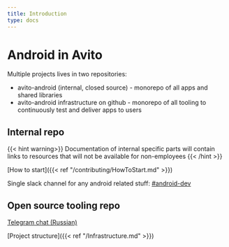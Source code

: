 ```yaml
---
title: Introduction
type: docs
---
```


# Android in Avito

Multiple projects lives in two repositories:

- avito-android (internal, closed source) - monorepo of all apps and shared libraries
- avito-android infrastructure on github - monorepo of all tooling to continuously test and deliver apps to users

## Internal repo

{{< hint warning>}}
Documentation of internal specific parts will contain links to resources that will not be available for non-employees
{{< /hint >}}

[How to start]({{< ref "/contributing/HowToStart.md" >}})

Single slack channel for any android related stuff: [#android-dev](http://links.k.avito.ru/slackandroiddev)

## Open source tooling repo

[Telegram chat (Russian)](https://t.me/avito_android_opensource)

[Project structure]({{< ref "/Infrastructure.md" >}})
